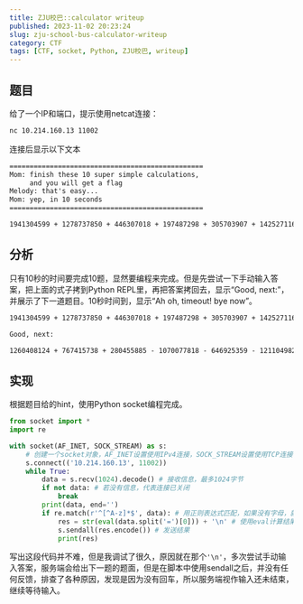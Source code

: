 ```yaml
---
title: ZJU校巴::calculator writeup
published: 2023-11-02 20:23:24
slug: zju-school-bus-calculator-writeup
category: CTF
tags: [CTF, socket, Python, ZJU校巴, writeup]
---
```


## 题目

给了一个IP和端口，提示使用netcat连接：

```bash
nc 10.214.160.13 11002
```

连接后显示以下文本

```txt
================================================
Mom: finish these 10 super simple calculations,
     and you will get a flag
Melody: that's easy...
Mom: yep, in 10 seconds
================================================

1941304599 + 1278737850 + 446307018 + 197487298 + 305703907 + 1425271161 - 806389023 + 1991017585 - 490014616 + 1353220023 = 
```

## 分析

只有10秒的时间要完成10题，显然要编程来完成。但是先尝试一下手动输入答案，把上面的式子拷到Python REPL里，再把答案拷回去，显示“Good, next:”，并展示了下一道题目。10秒时间到，显示“Ah oh, timeout! bye now”。

```txt
1941304599 + 1278737850 + 446307018 + 197487298 + 305703907 + 1425271161 - 806389023 + 1991017585 - 490014616 + 1353220023 = 7642645802

Good, next:

1260408124 + 767415738 + 280455885 - 1070077818 - 646925359 - 1211049829 + 103524629 - 840188120 - 1202673923 + 1399044781 = Ah oh, timeout! bye now
```

## 实现

根据题目给的hint，使用Python socket编程完成。

```python
from socket import *
import re

with socket(AF_INET, SOCK_STREAM) as s: 
    # 创建一个socket对象，AF_INET设置使用IPv4连接，SOCK_STREAM设置使用TCP连接
    s.connect(('10.214.160.13', 11002))
    while True:
        data = s.recv(1024).decode() # 接收信息，最多1024字节
        if not data: # 若没有信息，代表连接已关闭
            break
        print(data, end='')
        if re.match(r'^[^A-z]*$', data): # 用正则表达式匹配，如果没有字母，就判断是题目部分
            res = str(eval(data.split('=')[0])) + '\n' # 使用eval计算结果，加上'\n'才能模拟手动输入的回车
            s.sendall(res.encode()) # 发送结果
            print(res)
```

写出这段代码并不难，但是我调试了很久，原因就在那个`'\n'`，多次尝试手动输入答案，服务端会给出下一题的题面，但是在脚本中使用sendall之后，并没有任何反馈，排查了各种原因，发现是因为没有回车，所以服务端视作输入还未结束，继续等待输入。
